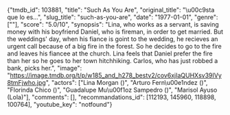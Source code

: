 {"tmdb_id": 103881, "title": "Such As You Are", "original_title": "\u00c9sta que lo es...", "slug_title": "such-as-you-are", "date": "1977-01-01", "genre": [""], "score": "5.0/10", "synopsis": "Lina, who works as a servant, is saving money with his boyfriend Daniel, who is fireman, in order to get married. But the weddings' day, when his fiance is goint to the wedding, he recieves an urgent call because of a big fire in the forest. So he decides to go to the fire and leaves his fiancee at the church. Lina feels that Daniel prefer the fire than her so he goes to her town hitchhiking. Carlos, who has just robbed a bank, picks her.", "image": "https://image.tmdb.org/t/p/w185_and_h278_bestv2/cov6xjIaQUHXsv39IVy8tmFjwho.jpg", "actors": ["Lina Morgan ()", "Arturo Fern\u00e1ndez ()", "Florinda Chico ()", "Guadalupe Mu\u00f1oz Sampedro ()", "Marisol Ayuso (Lola)"], "comments": [], "recommandations_id": [112193, 145960, 118898, 100764], "youtube_key": "notfound"}